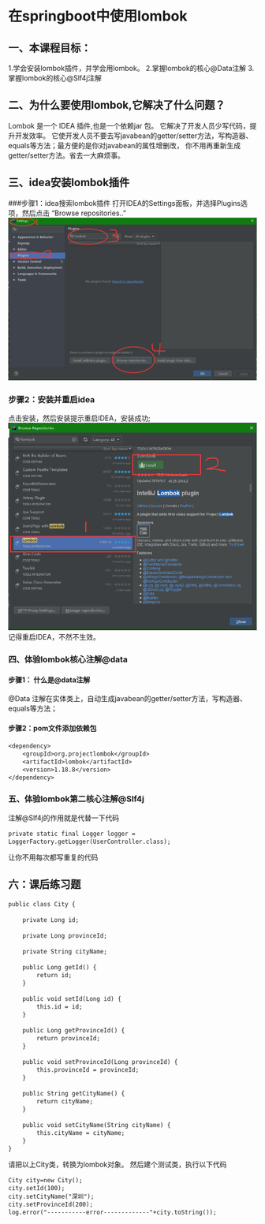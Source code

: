 # 在springboot中使用lombok

## 一、本课程目标：
1.学会安装lombok插件，并学会用lombok。
2.掌握lombok的核心@Data注解
3.掌握lombok的核心@Slf4j注解


## 二、为什么要使用lombok,它解决了什么问题？
Lombok 是一个 IDEA 插件,也是一个依赖jar 包。
它解决了开发人员少写代码，提升开发效率。
它使开发人员不要去写javabean的getter/setter方法，写构造器、equals等方法；最方便的是你对javabean的属性增删改，
你不用再重新生成getter/setter方法。省去一大麻烦事。

## 三、idea安装lombok插件
###步骤1：idea搜索lombok插件
打开IDEA的Settings面板，并选择Plugins选项，然后点击 “Browse repositories..”
![image](https://github.com/agan-java/images/blob/master/lombok/14.png?raw=true)

### 步骤2：安装并重启idea
点击安装，然后安装提示重启IDEA，安装成功;
![image](https://github.com/agan-java/images/blob/master/lombok/15.png?raw=true)
记得重启IDEA，不然不生效。


### 四、体验lombok核心注解@data
#### 步骤1： 什么是@data注解
@Data 注解在实体类上，自动生成javabean的getter/setter方法，写构造器、equals等方法；

#### 步骤2：pom文件添加依赖包
``` 
<dependency>
    <groupId>org.projectlombok</groupId>
    <artifactId>lombok</artifactId>
    <version>1.18.8</version>
</dependency>
```
### 五、体验lombok第二核心注解@Slf4j
注解@Slf4j的作用就是代替一下代码
``` 
private static final Logger logger = LoggerFactory.getLogger(UserController.class);
```
让你不用每次都写重复的代码



## 六：课后练习题
```
public class City {

    private Long id;

    private Long provinceId;

    private String cityName;

    public Long getId() {
        return id;
    }

    public void setId(Long id) {
        this.id = id;
    }

    public Long getProvinceId() {
        return provinceId;
    }

    public void setProvinceId(Long provinceId) {
        this.provinceId = provinceId;
    }

    public String getCityName() {
        return cityName;
    }

    public void setCityName(String cityName) {
        this.cityName = cityName;
    }
}
```
请把以上City类，转换为lombok对象。
然后建个测试类，执行以下代码
```
City city=new City();
city.setId(100);
city.setCityName("深圳");
city.setProvinceId(200);
log.error("-----------error-------------"+city.toString());
```
















